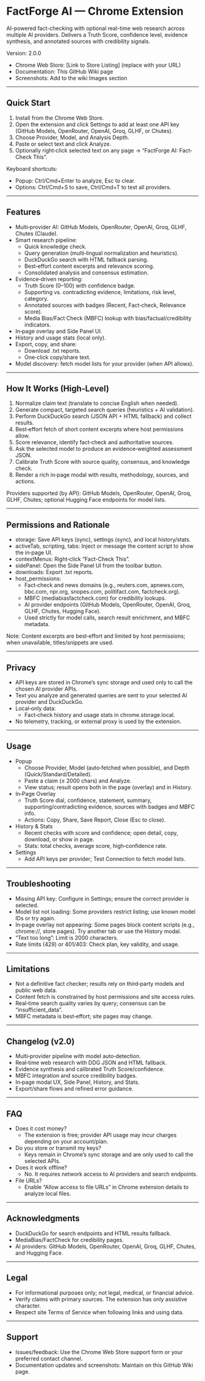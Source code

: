 # FactForge AI — Chrome Extension

AI-powered fact-checking with optional real-time web research across multiple AI providers. Delivers a Truth Score, confidence level, evidence synthesis, and annotated sources with credibility signals.

Version: 2.0.0

- Chrome Web Store: [Link to Store Listing] (replace with your URL)
- Documentation: This GitHub Wiki page
- Screenshots: Add to the wiki Images section

---

## Quick Start

1) Install from the Chrome Web Store.
2) Open the extension and click Settings to add at least one API key (GitHub Models, OpenRouter, OpenAI, Groq, GLHF, or Chutes).
3) Choose Provider, Model, and Analysis Depth.
4) Paste or select text and click Analyze.
5) Optionally right‑click selected text on any page → “FactForge AI: Fact-Check This”.

Keyboard shortcuts:
- Popup: Ctrl/Cmd+Enter to analyze, Esc to clear.
- Options: Ctrl/Cmd+S to save, Ctrl/Cmd+T to test all providers.

---

## Features

- Multi‑provider AI: GitHub Models, OpenRouter, OpenAI, Groq, GLHF, Chutes (Claude).
- Smart research pipeline:
  - Quick knowledge check.
  - Query generation (multi‑lingual normalization and heuristics).
  - DuckDuckGo search with HTML fallback parsing.
  - Best‑effort content excerpts and relevance scoring.
  - Consolidated analysis and consensus estimation.
- Evidence‑driven reporting:
  - Truth Score (0–100) with confidence badge.
  - Supporting vs. contradicting evidence, limitations, risk level, category.
  - Annotated sources with badges (Recent, Fact‑check, Relevance score).
  - Media Bias/Fact Check (MBFC) lookup with bias/factual/credibility indicators.
- In‑page overlay and Side Panel UI.
- History and usage stats (local only).
- Export, copy, and share:
  - Download .txt reports.
  - One‑click copy/share text.
- Model discovery: fetch model lists for your provider (when API allows).

---

## How It Works (High‑Level)

1) Normalize claim text (translate to concise English when needed).
2) Generate compact, targeted search queries (heuristics + AI validation).
3) Perform DuckDuckGo search (JSON API + HTML fallback) and collect results.
4) Best‑effort fetch of short content excerpts where host permissions allow.
5) Score relevance, identify fact‑check and authoritative sources.
6) Ask the selected model to produce an evidence‑weighted assessment JSON.
7) Calibrate Truth Score with source quality, consensus, and knowledge check.
8) Render a rich in‑page modal with results, methodology, sources, and actions.

Providers supported (by API): GitHub Models, OpenRouter, OpenAI, Groq, GLHF, Chutes; optional Hugging Face endpoints for model lists.

---

## Permissions and Rationale

- storage: Save API keys (sync), settings (sync), and local history/stats.
- activeTab, scripting, tabs: Inject or message the content script to show the in‑page UI.
- contextMenus: Right‑click “Fact-Check This”.
- sidePanel: Open the Side Panel UI from the toolbar button.
- downloads: Export .txt reports.
- host_permissions:
  - Fact‑check and news domains (e.g., reuters.com, apnews.com, bbc.com, npr.org, snopes.com, politifact.com, factcheck.org).
  - MBFC (mediabiasfactcheck.com) for credibility lookups.
  - AI provider endpoints (GitHub Models, OpenRouter, OpenAI, Groq, GLHF, Chutes, Hugging Face).
  - Used strictly for model calls, search result enrichment, and MBFC metadata.

Note: Content excerpts are best‑effort and limited by host permissions; when unavailable, titles/snippets are used.

---

## Privacy

- API keys are stored in Chrome’s sync storage and used only to call the chosen AI provider APIs.
- Text you analyze and generated queries are sent to your selected AI provider and DuckDuckGo.
- Local‑only data:
  - Fact‑check history and usage stats in chrome.storage.local.
- No telemetry, tracking, or external proxy is used by the extension.

---

## Usage

- Popup
  - Choose Provider, Model (auto‑fetched when possible), and Depth (Quick/Standard/Detailed).
  - Paste a claim (≤ 2000 chars) and Analyze.
  - View status; result opens both in the page (overlay) and in History.
- In‑Page Overlay
  - Truth Score dial, confidence, statement, summary, supporting/contradicting evidence, sources with badges and MBFC info.
  - Actions: Copy, Share, Save Report, Close (Esc to close).
- History & Stats
  - Recent checks with score and confidence; open detail, copy, download, or show in page.
  - Stats: total checks, average score, high‑confidence rate.
- Settings
  - Add API keys per provider; Test Connection to fetch model lists.

---

## Troubleshooting

- Missing API key: Configure in Settings; ensure the correct provider is selected.
- Model list not loading: Some providers restrict listing; use known model IDs or try again.
- In‑page overlay not appearing: Some pages block content scripts (e.g., chrome://, store pages). Try another tab or use the History modal.
- “Text too long”: Limit is 2000 characters.
- Rate limits (429) or 401/403: Check plan, key validity, and usage.

---

## Limitations

- Not a definitive fact checker; results rely on third‑party models and public web data.
- Content fetch is constrained by host permissions and site access rules.
- Real‑time search quality varies by query; consensus can be “insufficient_data”.
- MBFC metadata is best‑effort; site pages may change.

---

## Changelog (v2.0)

- Multi‑provider pipeline with model auto‑detection.
- Real‑time web research with DDG JSON and HTML fallback.
- Evidence synthesis and calibrated Truth Score/confidence.
- MBFC integration and source credibility badges.
- In‑page modal UX, Side Panel, History, and Stats.
- Export/share flows and refined error guidance.

---

## FAQ

- Does it cost money?
  - The extension is free; provider API usage may incur charges depending on your account/plan.
- Do you store or transmit my keys?
  - Keys remain in Chrome’s sync storage and are only used to call the selected APIs.
- Does it work offline?
  - No. It requires network access to AI providers and search endpoints.
- File URLs?
  - Enable “Allow access to file URLs” in Chrome extension details to analyze local files.

---

## Acknowledgments

- DuckDuckGo for search endpoints and HTML results fallback.
- MediaBias/FactCheck for credibility pages.
- AI providers: GitHub Models, OpenRouter, OpenAI, Groq, GLHF, Chutes, and Hugging Face.

---

## Legal

- For informational purposes only; not legal, medical, or financial advice.
- Verify claims with primary sources. The extension has only assistive character.
- Respect site Terms of Service when following links and using data.

---

## Support

- Issues/feedback: Use the Chrome Web Store support form or your preferred contact channel.
- Documentation updates and screenshots: Maintain on this GitHub Wiki page.
